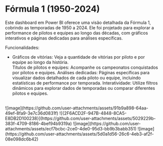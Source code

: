 # Fórmula 1 (1950-2024)
Este dashboard em Power BI oferece uma visão detalhada da Fórmula 1, cobrindo as temporadas de 1950 a 2024. Ele foi projetado para explorar a performance de pilotos e equipes ao longo das décadas, com gráficos interativos e páginas dedicadas para análises específicas.

Funcionalidades:
<ul>
<li>Gráficos de vitórias: Veja a quantidade de vitórias por piloto e por equipe ao longo da história.</li>
Títulos de pilotos e equipes: Acompanhe os campeonatos conquistados por pilotos e equipes.
Análises dedicadas: Páginas específicas para visualizar dados detalhados de cada piloto ou equipe, incluindo estatísticas de performance por temporada.
Interatividade: Utilize filtros dinâmicos para explorar dados de temporadas ou comparar diferentes pilotos e equipes.
</ul>
<br>
![image](https://github.com/user-attachments/assets/91b9a898-64aa-49ef-8fa9-3e7c36d0831f)
![{2F6ACD2F-947B-4848-8CA5-E8DB2D100238}](https://github.com/user-attachments/assets/5029229b-383f-4709-8186-4bef94b9319a)
![image](https://github.com/user-attachments/assets/ecf7bcbc-2ce0-4de0-95d3-bb9b3babb351)
![image](https://github.com/user-attachments/assets/5d0a1d56-26c6-4eb3-af2f-08e098dc6b42)



